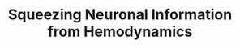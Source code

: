 ---
title: "Squeezing Neuronal Information from Hemodynamics"
project_id: 
conference_id: ""
presenters:
   - peter_bandettini
summary: "<p>Brainstorm 2002, Athens, Greece</p>"
file: /assets/presentations/T125.ppt
filename: T125.ppt
layout: presentation
---